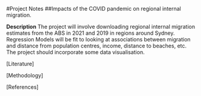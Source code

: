 #Project Notes
##Impacts of the COVID pandemic on regional internal migration.

**Description**
The project will involve downloading regional internal migration estimates from the ABS in 2021 and 2019
in regions around Sydney. Regression Models will be fit to looking at associations between migration and
distance from population centres, income, distance to beaches, etc. The project should incorporate some data
visualisation.


[Literature]


[Methodology]


[References]
